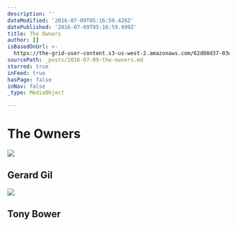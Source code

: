 ```yaml
---
description: ''
dateModified: '2016-07-09T05:16:59.426Z'
datePublished: '2016-07-09T05:16:59.999Z'
title: The Owners
author: []
isBasedOnUrl: >-
  https://the-grid-user-content.s3-us-west-2.amazonaws.com/62d08d37-03ea-467f-8d06-d90857944052.jpg
sourcePath: _posts/2016-07-09-the-owners.md
starred: true
inFeed: true
hasPage: false
inNav: false
_type: MediaObject

---
```

# The Owners
![](https://the-grid-user-content.s3-us-west-2.amazonaws.com/62d08d37-03ea-467f-8d06-d90857944052.jpg)

## Gerard Gil
![](https://the-grid-user-content.s3-us-west-2.amazonaws.com/5429d0a7-0f5a-4ff4-999d-e8e7302bc232.jpg)

## Tony Bower